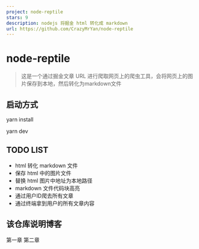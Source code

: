 ```yaml
---
project: node-reptile
stars: 9
description: nodejs 将掘金 html 转化成 markdown
url: https://github.com/CrazyMrYan/node-reptile
---
```


node-reptile
============

> 这是一个通过掘金文章 URL 进行爬取网页上的爬虫工具，会将网页上的图片保存到本地，然后转化为markdown文件

启动方式
----

yarn install

yarn dev

TODO LIST
---------

-   html 转化 markdown 文件
-   保存 html 中的图片文件
-   替换 html 图片中地址为本地路径
-   markdown 文件代码块高亮
-   通过用户ID爬去所有文章
-   通过终端拿到用户的所有文章内容

该仓库说明博客
-------

第一章 第二章
